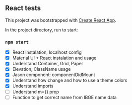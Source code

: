 
## React tests

This project was bootstrapped with [Create React App](https://github.com/facebook/create-react-app).

In the project directory, run to start:
### `npm start`

- [x] React instalation, localhost config
- [x] Material UI + React instalation and usage
- [x] Understand Container, Grid, Paper
- [x] Elevation, ClassName usage
- [x] Jason component: componentDidMount
- [x] Understand how change and how to use a theme colors
- [x] Understand imports
- [ ] Understand m={} prop
- [ ] Function to get correct name from IBGE name data
